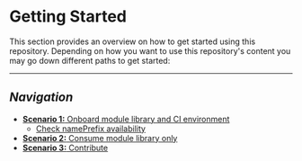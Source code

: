 # Getting Started

This section provides an overview on how to get started using this repository. Depending on how you want to use this repository's content you may go down different paths to get started:

---

## _Navigation_
- [**Scenario 1:** Onboard module library and CI environment](./Getting%20started%20-%20Scenario%201%20Onboard%20module%20library%20and%20CI%20environment)
  - [Check namePrefix availability](./Getting%20started%20-%20Check%20NamePrefix%20availability)
- [**Scenario 2:** Consume module library only](./Getting%20started%20-%20Scenario%202%20Consume%20library)
- [**Scenario 3:** Contribute](./Getting%20started%20-%20Scenario%203%20Contribute)
